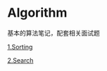 # Algorithm
基本的算法笔记，配套相关面试题

[1.Sorting](https://github.com/lyb1234567/Algorithm/tree/master/Sorting)

[2.Search](https://github.com/lyb1234567/Algorithm/tree/master/Search)

